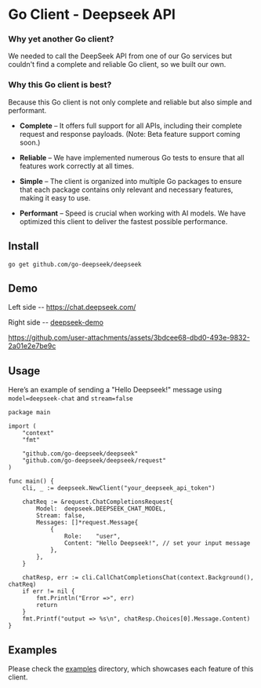 # Go Client - Deepseek API

### Why yet another Go client?

We needed to call the DeepSeek API from one of our Go services but couldn't find a complete and reliable Go client, so we built our own.

### Why this Go client is best?

Because this Go client is not only complete and reliable but also simple and performant.

- **Complete** – It offers full support for all APIs, including their complete request and response payloads. (Note: Beta feature support coming soon.)

- **Reliable** – We have implemented numerous Go tests to ensure that all features work correctly at all times.

- **Simple** – The client is organized into multiple Go packages to ensure that each package contains only relevant and necessary features, making it easy to use.

- **Performant** – Speed is crucial when working with AI models. We have optimized this client to deliver the fastest possible performance.

## Install
```
go get github.com/go-deepseek/deepseek
```

## Demo

Left side -- https://chat.deepseek.com/

Right side -- [deepseek-demo](https://github.com/go-deepseek/deepseek-demo)

https://github.com/user-attachments/assets/3bdcee68-dbd0-493e-9832-2a01e2e7be9c

## Usage

Here’s an example of sending a "Hello Deepseek!" message using `model=deepseek-chat` and `stream=false`

```
package main

import (
	"context"
	"fmt"

	"github.com/go-deepseek/deepseek"
	"github.com/go-deepseek/deepseek/request"
)

func main() {
	cli, _ := deepseek.NewClient("your_deepseek_api_token")

	chatReq := &request.ChatCompletionsRequest{
		Model:  deepseek.DEEPSEEK_CHAT_MODEL,
		Stream: false,
		Messages: []*request.Message{
			{
				Role:    "user",
				Content: "Hello Deepseek!", // set your input message
			},
		},
	}

	chatResp, err := cli.CallChatCompletionsChat(context.Background(), chatReq)
	if err != nil {
		fmt.Println("Error =>", err)
		return
	}
	fmt.Printf("output => %s\n", chatResp.Choices[0].Message.Content)
}
```

## Examples

Please check the [examples](examples/) directory, which showcases each feature of this client.
